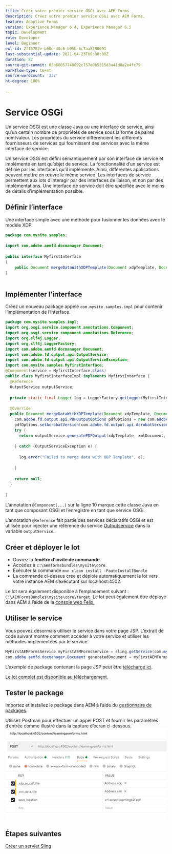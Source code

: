 ```yaml
---
title: Créer votre premier service OSGi avec AEM Forms
description: Créez votre premier service OSGi avec AEM Forms.
feature: Adaptive Forms
version: Experience Manager 6.4, Experience Manager 6.5
topic: Development
role: Developer
level: Beginner
exl-id: 2f15782e-b60d-40c6-b95b-6c7aa8290691
last-substantial-update: 2021-04-23T00:00:00Z
duration: 87
source-git-commit: 03b68057748892c757e0b5315d3a41d0a2e4fc79
workflow-type: tm+mt
source-wordcount: '337'
ht-degree: 100%

---
```


# Service OSGi

Un service OSGi est une classe Java ou une interface de service, ainsi qu’un certain nombre de propriétés de service sous la forme de paires nom/valeur. Les propriétés du service différencient les différents fournisseurs de services qui fournissent des services avec la même interface de service.

Un service OSGi est défini sémantiquement par son interface de service et implémenté en tant qu’objet de service. La fonctionnalité d’un service est définie par les interfaces qu’il implémente. Ainsi, différentes applications peuvent mettre en œuvre le même service. Les interfaces de service permettent aux lots d’interagir par des interfaces de liaison, et non par des implémentations. Une interface de service doit être spécifiée avec le moins de détails d’implémentation possible.

## Définir l’interface

Une interface simple avec une méthode pour fusionner les données avec le modèle <span class="x x-first x-last">XDP</span>.

```java
package com.mysite.samples;

import com.adobe.aemfd.docmanager.Document;

public interface MyfirstInterface
{
    public Document mergeDataWithXDPTemplate(Document xdpTemplate, Document xmlDocument);
}
 
```

## Implémenter l’interface

Créez un nouveau package appelé `com.mysite.samples.impl` pour contenir l’implémentation de l’interface.

```java
package com.mysite.samples.impl;
import org.osgi.service.component.annotations.Component;
import org.osgi.service.component.annotations.Reference;
import org.slf4j.Logger;
import org.slf4j.LoggerFactory;
import com.adobe.aemfd.docmanager.Document;
import com.adobe.fd.output.api.OutputService;
import com.adobe.fd.output.api.OutputServiceException;
import com.mysite.samples.MyfirstInterface;
@Component(service = MyfirstInterface.class)
public class MyfirstInterfaceImpl implements MyfirstInterface {
  @Reference
  OutputService outputService;

  private static final Logger log = LoggerFactory.getLogger(MyfirstInterfaceImpl.class);

  @Override
  public Document mergeDataWithXDPTemplate(Document xdpTemplate, Document xmlDocument) {
    com.adobe.fd.output.api.PDFOutputOptions pdfOptions = new com.adobe.fd.output.api.PDFOutputOptions();
    pdfOptions.setAcrobatVersion(com.adobe.fd.output.api.AcrobatVersion.Acrobat_11);
    try {
      return outputService.generatePDFOutput(xdpTemplate, xmlDocument, pdfOptions);

    } catch (OutputServiceException e) {

      log.error("Failed to merge data with XDP Template", e);

    }

    return null;
  }

}
```

L’annotation `@Component(...)` sur la ligne 10 marque cette classe Java en tant que composant OSGi et l’enregistre en tant que service OSGi.

L’annotation `@Reference` fait partie des services déclaratifs OSGi et est utilisée pour injecter une référence du service [Outputservice](https://helpx.adobe.com/experience-manager/6-5/forms/javadocs/index.html?com/adobe/fd/output/api/OutputService.html) dans la variable `outputService`.


## Créer et déployer le lot

* Ouvrez la **fenêtre d’invite de commande**.
* Accédez à `c:\aemformsbundles\mysite\core`.
* Exécuter la commande `mvn clean install -PautoInstallBundle`
* La commande ci-dessus crée et déploie automatiquement le lot vers votre instance AEM s’exécutant sur localhost:4502.

Le lot sera également disponible à l’emplacement suivant : `C:\AEMFormsBundles\mysite\core\target`. Le lot peut également être déployé dans AEM à l’aide de la [console web Felix.](http://localhost:4502/system/console/bundles)

## Utiliser le service

Vous pouvez désormais utiliser le service dans votre page JSP. L’extrait de code suivant montre comment accéder à votre service et utiliser les méthodes implémentées par le service.

```java
MyFirstAEMFormsService myFirstAEMFormsService = sling.getService(com.mysite.samples.MyFirstAEMFormsService.class);
com.adobe.aemfd.docmanager.Document generatedDocument = myFirstAEMFormsService.mergeDataWithXDPTemplate(xdp_or_pdf_template,xmlDocument);
```

L’exemple de package contenant la page JSP peut être [téléchargé ici](assets/learning_aem_forms.zip).

[Le lot complet est disponible au téléchargement.](assets/mysite.core-1.0.0-SNAPSHOT.jar)

## Tester le package

Importez et installez le package dans AEM à l’aide du [gestionnaire de packages](http://localhost:4502/crx/packmgr/index.jsp).

Utilisez Postman pour effectuer un appel POST et fournir les paramètres d’entrée comme illustré dans la capture d’écran ci-dessous.
![Postman.](assets/test-service-postman.JPG)

## Étapes suivantes

[Créer un servlet Sling](./create-servlet.md)

